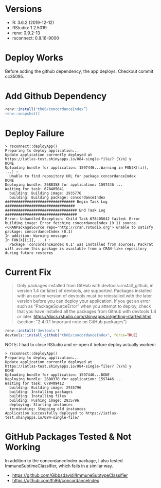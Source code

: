 
# Versions

- R: 3.6.2 (2019-12-12)
- RStudio: 1.2.5019
- renv: 0.9.2-13
- rsconnect: 0.8.16-9000

# Deploy Works

Before adding the github dependency, the app deploys. Checkout commit cc35095.

# Add Github Dependency

```R
renv::install("th86/concordanceIndex”)
renv::snapshot()
```

# Deploy Failure

```
> rsconnect::deployApp()
Preparing to deploy application...
Update application currently deployed at
https://iatlas-test.shinyapps.io/084-single-file/? [Y/n] y
DONE
Uploading bundle for application: 1597446...Warning in FUN(X[[i]], ...) :
  Unable to find repository URL for package concordanceIndex
DONE
Deploying bundle: 2688358 for application: 1597446 ...
Waiting for task: 678405041
  building: Building image: 2935776
  building: Building package: concordanceIndex
################################ Begin Task Log ################################
################################# End Task Log #################################
Error: Unhandled Exception: Child Task 678405042 failed: Error building image: Error fetching concordanceIndex (0.1) source. <CRANPackageSource repo='http://cran.rstudio.org'> unable to satisfy package: concordanceIndex (0.1)
In addition: Warning message:
In FUN(X[[i]], ...) :
  Package 'concordanceIndex 0.1' was installed from sources; Packrat will assume this package is available from a CRAN-like repository during future restores
```

# Current Fix

> Only packages installed from GitHub with devtools::install_github, in version 1.4 (or later) of devtools, are supported. Packages installed with an earlier version of devtools must be reinstalled with the later version before you can deploy your application. If you get an error such as “PackageSourceError” when you attempt to deploy, check that you have installed all the packages from Github with devtools 1.4 or later.
> https://docs.rstudio.com/shinyapps.io/getting-started.html<br>(section: "2.4.0.1 Important note on GitHub packages")

```R
renv::install('devtools')
devtools::install_github("th86/concordanceIndex", force=TRUE)
```

NOTE: I had to close RStudio and re-open it before deploy actually worked:

```
> rsconnect::deployApp()
Preparing to deploy application...
Update application currently deployed at
https://iatlas-test.shinyapps.io/084-single-file/? [Y/n] y
DONE
Uploading bundle for application: 1597446...DONE
Deploying bundle: 2688378 for application: 1597446 ...
Waiting for task: 678409412
  building: Building image: 2935796
  building: Installing packages
  building: Installing files
  building: Pushing image: 2935796
  deploying: Starting instances
  terminating: Stopping old instances
Application successfully deployed to https://iatlas-test.shinyapps.io/084-single-file/
```

# GitHub Packages Tested & Not Working

In addition to the concordanceIndex package, I also tested ImmuneSubtimeClassifier, which fails in a similar way.

- https://github.com/Gibbsdavidl/ImmuneSubtypeClassifier
- https://github.com/th86/concordanceIndex
